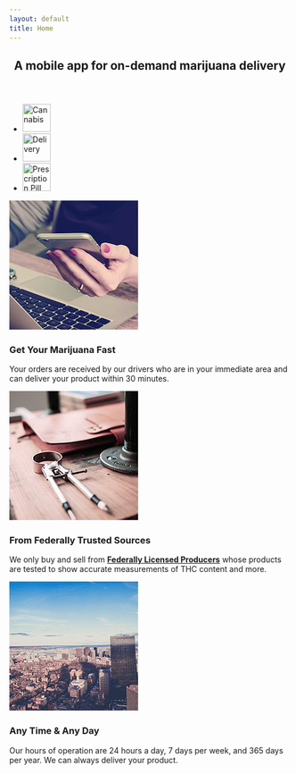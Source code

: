 ```yaml
---
layout: default
title: Home
---
```


<!-- One -->
<section id="one" class="wrapper style2 special">
	<header class="major">
		<h2>A mobile app for on-demand marijuana delivery</h2>
	</header>
	<ul class="icons major">
		<li><img src="https://png.icons8.com/cannabis/ios7/50" title="Cannabis" width="50" height="50"></li>
		<li><img src="https://png.icons8.com/delivery/ios7/50" title="Delivery" width="50" height="50"></li>
		<li><img src="https://png.icons8.com/prescription-pill-bottle/ios7/50" title="Prescription Pill Bottle" width="50" height="50"></li>
	</ul>
</section>

<!-- Two -->
<section id="two" class="wrapper">
	<div class="inner alt">
		<section class="spotlight">
			<div class="image"><img src="assets/images/pic01.jpg" alt="" /></div>
			<div class="content">
				<h3>Get Your Marijuana Fast</h3>
				<p>Your orders are received by our drivers who are in your immediate area and can deliver your product within 30 minutes.</p>
			</div>
		</section>
		<section class="spotlight">
			<div class="image"><img src="assets/images/pic02.jpg" alt="" /></div>
			<div class="content">
				<h3>From Federally Trusted Sources</h3>
				<p>We only buy and sell from <b><a href="https://www.canada.ca/en/health-canada/services/drugs-health-products/medical-use-marijuana/licensed-producers/authorized-licensed-producers-medical-purposes.html" target="_blank">Federally Licensed Producers</a></b> whose products are tested to show accurate measurements of THC content and more.</p>
			</div>
		</section>
		<section class="spotlight">
			<div class="image"><img src="assets/images/pic03.jpg" alt="" /></div>
			<div class="content">
				<h3>Any Time & Any  Day</h3>
				<p>Our hours of operation are 24 hours a day, 7 days per week, and 365 days per year. We can always deliver your product.</p>
			</div>
		</section>
	</div>
</section>

<!--
		<section>
			<h4>Text</h4>
			<p>This is <b>bold</b> and this is <strong>strong</strong>. This is <i>italic</i> and this is <em>emphasized</em>.
			This is <sup>superscript</sup> text and this is <sub>subscript</sub> text.
			This is <u>underlined</u> and this is code: <code>for (;;) { ... }</code>. Finally, <a href="#">this is a link</a>.</p>
			<hr />
			<header>
				<h4>Heading with a Subtitle</h4>
				<p>Lorem ipsum dolor sit amet nullam id egestas urna aliquam</p>
			</header>
			<p>Nunc lacinia ante nunc ac lobortis. Interdum adipiscing gravida odio porttitor sem non mi integer non faucibus ornare mi ut ante amet placerat aliquet. Volutpat eu sed ante lacinia sapien lorem accumsan varius montes viverra nibh in adipiscing blandit tempus accumsan.</p>
			<header>
				<h5>Heading with a Subtitle</h5>
				<p>Lorem ipsum dolor sit amet nullam id egestas urna aliquam</p>
			</header>
			<p>Nunc lacinia ante nunc ac lobortis. Interdum adipiscing gravida odio porttitor sem non mi integer non faucibus ornare mi ut ante amet placerat aliquet. Volutpat eu sed ante lacinia sapien lorem accumsan varius montes viverra nibh in adipiscing blandit tempus accumsan.</p>
			<hr />
			<h2>Heading Level 2</h2>
			<h3>Heading Level 3</h3>
			<h4>Heading Level 4</h4>
			<h5>Heading Level 5</h5>
			<h6>Heading Level 6</h6>
			<hr />
			<h5>Blockquote</h5>
			<blockquote>Fringilla nisl. Donec accumsan interdum nisi, quis tincidunt felis sagittis eget tempus euismod. Vestibulum ante ipsum primis in faucibus vestibulum. Blandit adipiscing eu felis iaculis volutpat ac adipiscing accumsan faucibus. Vestibulum ante ipsum primis in faucibus lorem ipsum dolor sit amet nullam adipiscing eu felis.</blockquote>
			<h5>Preformatted</h5>
			<pre><code>i = 0;

while (!deck.isInOrder()) {
print 'Iteration ' + i;
deck.shuffle();
i++;
}

print 'It took ' + i + ' iterations to sort the deck.';</code></pre>
		</section>

		<section>
			<h4>Lists</h4>
			<div class="row">
				<div class="6u 12u$(medium)">
					<h5>Unordered</h5>
					<ul>
						<li>Dolor pulvinar etiam.</li>
						<li>Sagittis adipiscing.</li>
						<li>Felis enim feugiat.</li>
					</ul>
					<h5>Alternate</h5>
					<ul class="alt">
						<li>Dolor pulvinar etiam.</li>
						<li>Sagittis adipiscing.</li>
						<li>Felis enim feugiat.</li>
					</ul>
				</div>
				<div class="6u$ 12u$(medium)">
					<h5>Ordered</h5>
					<ol>
						<li>Dolor pulvinar etiam.</li>
						<li>Etiam vel felis viverra.</li>
						<li>Felis enim feugiat.</li>
						<li>Dolor pulvinar etiam.</li>
						<li>Etiam vel felis lorem.</li>
						<li>Felis enim et feugiat.</li>
					</ol>
					<h5>Icons</h5>
					<ul class="icons">
						<li><a href="#" class="icon fa-twitter"><span class="label">Twitter</span></a></li>
						<li><a href="#" class="icon fa-facebook"><span class="label">Facebook</span></a></li>
						<li><a href="#" class="icon fa-instagram"><span class="label">Instagram</span></a></li>
						<li><a href="#" class="icon fa-github"><span class="label">Github</span></a></li>
					</ul>
				</div>
			</div>
			<h5>Actions</h5>
			<div class="row">
				<div class="6u 12u$(medium)">
					<ul class="actions">
						<li><a href="#" class="button special">Default</a></li>
						<li><a href="#" class="button">Default</a></li>
					</ul>
					<ul class="actions small">
						<li><a href="#" class="button special small">Small</a></li>
						<li><a href="#" class="button small">Small</a></li>
					</ul>
					<ul class="actions vertical">
						<li><a href="#" class="button special">Default</a></li>
						<li><a href="#" class="button">Default</a></li>
					</ul>
					<ul class="actions vertical small">
						<li><a href="#" class="button special small">Small</a></li>
						<li><a href="#" class="button small">Small</a></li>
					</ul>
				</div>
				<div class="6u 12u$(medium)">
					<ul class="actions vertical">
						<li><a href="#" class="button special fit">Default</a></li>
						<li><a href="#" class="button fit">Default</a></li>
					</ul>
					<ul class="actions vertical small">
						<li><a href="#" class="button special small fit">Small</a></li>
						<li><a href="#" class="button small fit">Small</a></li>
					</ul>
				</div>
			</div>
		</section>

		<section>
			<h4>Table</h4>
			<h5>Default</h5>
			<div class="table-wrapper">
				<table>
					<thead>
						<tr>
							<th>Name</th>
							<th>Description</th>
							<th>Price</th>
						</tr>
					</thead>
					<tbody>
						<tr>
							<td>Item One</td>
							<td>Ante turpis integer aliquet porttitor.</td>
							<td>29.99</td>
						</tr>
						<tr>
							<td>Item Two</td>
							<td>Vis ac commodo adipiscing arcu aliquet.</td>
							<td>19.99</td>
						</tr>
						<tr>
							<td>Item Three</td>
							<td> Morbi faucibus arcu accumsan lorem.</td>
							<td>29.99</td>
						</tr>
						<tr>
							<td>Item Four</td>
							<td>Vitae integer tempus condimentum.</td>
							<td>19.99</td>
						</tr>
						<tr>
							<td>Item Five</td>
							<td>Ante turpis integer aliquet porttitor.</td>
							<td>29.99</td>
						</tr>
					</tbody>
					<tfoot>
						<tr>
							<td colspan="2"></td>
							<td>100.00</td>
						</tr>
					</tfoot>
				</table>
			</div>

			<h5>Alternate</h5>
			<div class="table-wrapper">
				<table class="alt">
					<thead>
						<tr>
							<th>Name</th>
							<th>Description</th>
							<th>Price</th>
						</tr>
					</thead>
					<tbody>
						<tr>
							<td>Item One</td>
							<td>Ante turpis integer aliquet porttitor.</td>
							<td>29.99</td>
						</tr>
						<tr>
							<td>Item Two</td>
							<td>Vis ac commodo adipiscing arcu aliquet.</td>
							<td>19.99</td>
						</tr>
						<tr>
							<td>Item Three</td>
							<td> Morbi faucibus arcu accumsan lorem.</td>
							<td>29.99</td>
						</tr>
						<tr>
							<td>Item Four</td>
							<td>Vitae integer tempus condimentum.</td>
							<td>19.99</td>
						</tr>
						<tr>
							<td>Item Five</td>
							<td>Ante turpis integer aliquet porttitor.</td>
							<td>29.99</td>
						</tr>
					</tbody>
					<tfoot>
						<tr>
							<td colspan="2"></td>
							<td>100.00</td>
						</tr>
					</tfoot>
				</table>
			</div>
		</section>

		<section>
			<h4>Buttons</h4>
			<ul class="actions">
				<li><a href="#" class="button special">Special</a></li>
				<li><a href="#" class="button">Default</a></li>
			</ul>
			<ul class="actions">
				<li><a href="#" class="button big">Big</a></li>
				<li><a href="#" class="button">Default</a></li>
				<li><a href="#" class="button small">Small</a></li>
			</ul>
			<ul class="actions fit">
				<li><a href="#" class="button fit">Fit</a></li>
				<li><a href="#" class="button special fit">Fit</a></li>
				<li><a href="#" class="button fit">Fit</a></li>
			</ul>
			<ul class="actions fit small">
				<li><a href="#" class="button special fit small">Fit + Small</a></li>
				<li><a href="#" class="button fit small">Fit + Small</a></li>
				<li><a href="#" class="button special fit small">Fit + Small</a></li>
			</ul>
			<ul class="actions">
				<li><a href="#" class="button special icon fa-download">Icon</a></li>
				<li><a href="#" class="button icon fa-download">Icon</a></li>
			</ul>
			<ul class="actions">
				<li><span class="button special disabled">Disabled</span></li>
				<li><span class="button disabled">Disabled</span></li>
			</ul>
		</section>

		<section>
			<h4>Form</h4>
			<form method="post" action="#">
				<div class="row uniform">
					<div class="6u 12u$(xsmall)">
						<input type="text" name="demo-name" id="demo-name" value="" placeholder="Name" />
					</div>
					<div class="6u$ 12u$(xsmall)">
						<input type="email" name="demo-email" id="demo-email" value="" placeholder="Email" />
					</div>
					<div class="12u$">
						<div class="select-wrapper">
							<select name="demo-category" id="demo-category">
								<option value="">- Category -</option>
								<option value="1">Manufacturing</option>
								<option value="1">Shipping</option>
								<option value="1">Administration</option>
								<option value="1">Human Resources</option>
							</select>
						</div>
					</div>
					<div class="4u 12u$(small)">
						<input type="radio" id="demo-priority-low" name="demo-priority" checked>
						<label for="demo-priority-low">Low</label>
					</div>
					<div class="4u 12u$(small)">
						<input type="radio" id="demo-priority-normal" name="demo-priority">
						<label for="demo-priority-normal">Normal</label>
					</div>
					<div class="4u$ 12u$(small)">
						<input type="radio" id="demo-priority-high" name="demo-priority">
						<label for="demo-priority-high">High</label>
					</div>
					<div class="6u 12u$(small)">
						<input type="checkbox" id="demo-copy" name="demo-copy">
						<label for="demo-copy">Email me a copy</label>
					</div>
					<div class="6u$ 12u$(small)">
						<input type="checkbox" id="demo-human" name="demo-human" checked>
						<label for="demo-human">Not a robot</label>
					</div>
					<div class="12u$">
						<textarea name="demo-message" id="demo-message" placeholder="Enter your message" rows="6"></textarea>
					</div>
					<div class="12u$">
						<ul class="actions">
							<li><input type="submit" value="Send Message" class="special" /></li>
							<li><input type="reset" value="Reset" /></li>
						</ul>
					</div>
				</div>
			</form>
		</section>

		<section>
			<h4>Image</h4>
			<h5>Fit</h5>
			<div class="box alt">
				<div class="row uniform">
					<div class="12u"><span class="image fit"><img src="assets/images/pic04.jpg" alt="" /></span></div>
					<div class="4u"><span class="image fit"><img src="assets/images/pic01.jpg" alt="" /></span></div>
					<div class="4u"><span class="image fit"><img src="assets/images/pic02.jpg" alt="" /></span></div>
					<div class="4u"><span class="image fit"><img src="assets/images/pic03.jpg" alt="" /></span></div>
					<div class="4u"><span class="image fit"><img src="assets/images/pic02.jpg" alt="" /></span></div>
					<div class="4u"><span class="image fit"><img src="assets/images/pic03.jpg" alt="" /></span></div>
					<div class="4u"><span class="image fit"><img src="assets/images/pic01.jpg" alt="" /></span></div>
					<div class="4u"><span class="image fit"><img src="assets/images/pic03.jpg" alt="" /></span></div>
					<div class="4u"><span class="image fit"><img src="assets/images/pic01.jpg" alt="" /></span></div>
					<div class="4u"><span class="image fit"><img src="assets/images/pic02.jpg" alt="" /></span></div>
				</div>
			</div>
			<h5>Left &amp; Right</h5>
			<p><span class="image left"><img src="assets/images/pic05.jpg" alt="" /></span>Fringilla nisl. Donec accumsan interdum nisi, quis tincidunt felis sagittis eget. tempus euismod. Vestibulum ante ipsum primis in faucibus vestibulum. Blandit adipiscing eu felis iaculis volutpat ac adipiscing accumsan eu faucibus. Integer ac pellentesque praesent tincidunt felis sagittis eget. tempus euismod. Vestibulum ante ipsum primis in faucibus vestibulum. Blandit adipiscing eu felis iaculis volutpat ac adipiscing accumsan eu faucibus. Integer ac pellentesque praesent. Donec accumsan interdum nisi, quis tincidunt felis sagittis eget. tempus euismod. Vestibulum ante ipsum primis in faucibus vestibulum. Blandit adipiscing eu felis iaculis volutpat ac adipiscing accumsan eu faucibus. Integer ac pellentesque praesent tincidunt felis sagittis eget. tempus euismod. Vestibulum ante ipsum primis in faucibus vestibulum. Blandit adipiscing eu felis iaculis volutpat ac adipiscing accumsan eu faucibus. Integer ac pellentesque praesent. Blandit adipiscing eu felis iaculis volutpat ac adipiscing accumsan eu faucibus. Integer ac pellentesque praesent tincidunt felis sagittis eget. tempus euismod. Vestibulum ante ipsum primis in faucibus vestibulum. Blandit adipiscing eu felis iaculis volutpat ac adipiscing accumsan eu faucibus. Integer ac pellentesque praesent.</p>
			<p><span class="image right"><img src="assets/images/pic05.jpg" alt="" /></span>Fringilla nisl. Donec accumsan interdum nisi, quis tincidunt felis sagittis eget. tempus euismod. Vestibulum ante ipsum primis in faucibus vestibulum. Blandit adipiscing eu felis iaculis volutpat ac adipiscing accumsan eu faucibus. Integer ac pellentesque praesent tincidunt felis sagittis eget. tempus euismod. Vestibulum ante ipsum primis in faucibus vestibulum. Blandit adipiscing eu felis iaculis volutpat ac adipiscing accumsan eu faucibus. Integer ac pellentesque praesent. Donec accumsan interdum nisi, quis tincidunt felis sagittis eget. tempus euismod. Vestibulum ante ipsum primis in faucibus vestibulum. Blandit adipiscing eu felis iaculis volutpat ac adipiscing accumsan eu faucibus. Integer ac pellentesque praesent tincidunt felis sagittis eget. tempus euismod. Vestibulum ante ipsum primis in faucibus vestibulum. Blandit adipiscing eu felis iaculis volutpat ac adipiscing accumsan eu faucibus. Integer ac pellentesque praesent. Blandit adipiscing eu felis iaculis volutpat ac adipiscing accumsan eu faucibus. Integer ac pellentesque praesent tincidunt felis sagittis eget. tempus euismod. Vestibulum ante ipsum primis in faucibus vestibulum. Blandit adipiscing eu felis iaculis volutpat ac adipiscing accumsan eu faucibus. Integer ac pellentesque praesent.</p>
		</section>

	</div>
</section>
-->
